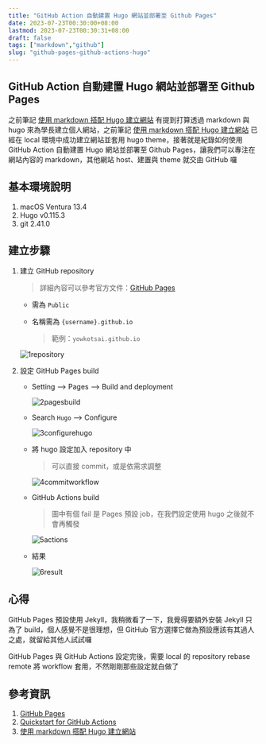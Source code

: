 ```yaml
---
title: "GitHub Action 自動建置 Hugo 網站並部署至 Github Pages"
date: 2023-07-23T00:30:00+08:00
lastmod: 2023-07-23T00:30:31+08:00
draft: false
tags: ["markdown","github"]
slug: "github-pages-github-actions-hugo"
---
```


## GitHub Action 自動建置 Hugo 網站並部署至 Github Pages

之前筆記 [使用 markdown 搭配 Hugo 建立網站](/markdown-hugo) 有提到打算透過 markdown 與 hugo 來為學長建立個人網站，之前筆記 [使用 markdown 搭配 Hugo 建立網站](/markdown-hugo) 已經在 local 環境中成功建立網站並套用 hugo theme，接著就是紀錄如何使用 GitHub Action 自動建置 Hugo 網站並部署至 Github Pages，讓我們可以專注在網站內容的 markdown，其他網站 host、建置與 theme 就交由 GitHub 囉

## 基本環境說明

1. macOS Ventura 13.4
2. Hugo v0.115.3
3. git 2.41.0

## 建立步驟

1. 建立 GitHub repository

    > 詳細內容可以參考官方文件：[GitHub Pages](https://pages.github.com/)

    - 需為 `Public`
    - 名稱需為 `{username}.github.io`

        > 範例：`yowkotsai.github.io`

    ![1repository](https://github.com/yowko/picsbed/assets/3851540/6c21af3c-8be2-4c4e-b7de-875b402fb473)

2. 設定 GitHub Pages build

    - Setting --> Pages --> Build and deployment

        ![2pagesbuild](https://github.com/yowko/picsbed/assets/3851540/69410643-e654-4b82-91b2-d5e595eaa738)

    - Search `Hugo` --> Configure

        ![3configurehugo](https://github.com/yowko/picsbed/assets/3851540/bfd39845-c8fd-43e9-9dbe-e540cfb178db)

    - 將 hugo 設定加入 repository 中

        > 可以直接 commit，或是依需求調整

        ![4commitworkflow](https://github.com/yowko/picsbed/assets/3851540/a421762c-7707-4920-9293-61a2775a40f2)

    - GitHub Actions build

        > 圖中有個 fail 是 Pages 預設 job，在我們設定使用 hugo 之後就不會再觸發

        ![5actions](https://github.com/yowko/picsbed/assets/3851540/a6b6ea32-6540-472a-b59c-f236aa2a78ef)

    - 結果

        ![6result](https://github.com/yowko/picsbed/assets/3851540/f33249cc-15ef-482d-bdef-55fd2f68e328)

## 心得

GitHub Pages 預設使用 Jekyll，我稍微看了一下，我覺得要額外安裝 Jekyll 只為了 build，個人感覺不是很理想，但 GitHub 官方選擇它做為預設應該有其過人之處，就留給其他人試試囉

GitHub Pages 與 GitHub Actions 設定完後，需要 local 的 repository rebase remote 將 workflow 套用，不然剛剛那些設定就白做了

## 參考資訊

1. [GitHub Pages](https://pages.github.com/)
2. [Quickstart for GitHub Actions](https://docs.github.com/en/actions/quickstart)
3. [使用 markdown 搭配 Hugo 建立網站](/markdown-hugo)
